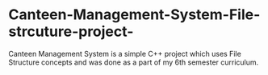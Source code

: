 # Canteen-Management-System-File-strcuture-project-
Canteen Management System is a  simple C++ project which uses File Structure concepts and was done as a part of my 6th semester curriculum.
